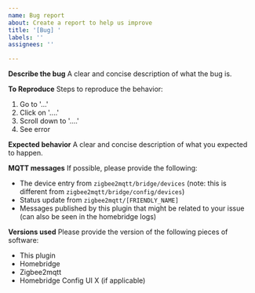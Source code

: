 ```yaml
---
name: Bug report
about: Create a report to help us improve
title: '[Bug] '
labels: ''
assignees: ''

---
```


**Describe the bug**
A clear and concise description of what the bug is.

**To Reproduce**
Steps to reproduce the behavior:
1. Go to '...'
2. Click on '....'
3. Scroll down to '....'
4. See error

**Expected behavior**
A clear and concise description of what you expected to happen.

**MQTT messages**
If possible, please provide the following:
* The device entry from `zigbee2mqtt/bridge/devices` (note: this is different from `zigbee2mqtt/bridge/config/devices`)
* Status update from `zigbee2mqtt/[FRIENDLY_NAME]`
* Messages published by this plugin that might be related to your issue (can also be seen in the homebridge logs)

**Versions used**
Please provide the version of the following pieces of software:
 - This plugin
 - Homebridge
 - Zigbee2mqtt
 - Homebridge Config UI X (if applicable)

